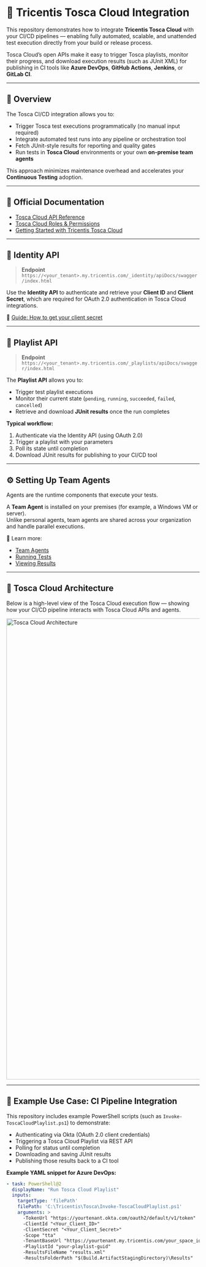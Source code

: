 # 🧩 Tricentis Tosca Cloud Integration

This repository demonstrates how to integrate **Tricentis Tosca Cloud** with your CI/CD pipelines — enabling fully automated, scalable, and unattended test execution directly from your build or release process.

Tosca Cloud’s open APIs make it easy to trigger Tosca playlists, monitor their progress, and download execution results (such as JUnit XML) for publishing in CI tools like **Azure DevOps**, **GitHub Actions**, **Jenkins**, or **GitLab CI**.

---

## 🚀 Overview

The Tosca CI/CD integration allows you to:
- Trigger Tosca test executions programmatically (no manual input required)
- Integrate automated test runs into any pipeline or orchestration tool
- Fetch JUnit-style results for reporting and quality gates
- Run tests in **Tosca Cloud** environments or your own **on-premise team agents**

This approach minimizes maintenance overhead and accelerates your **Continuous Testing** adoption.

---

## 📘 Official Documentation

- [Tosca Cloud API Reference](https://docs.tricentis.com/tosca-cloud/en-us/content/references/tosca_apis.htm)
- [Tosca Cloud Roles & Permissions](https://docs.tricentis.com/tosca-cloud/en-us/content/references/roles_and_permissions.htm)
- [Getting Started with Tricentis Tosca Cloud](https://docs.tricentis.com/tosca-cloud/en-us/content/get_started.htm)

---

## 🔐 Identity API

> **Endpoint**  
> `https://<your_tenant>.my.tricentis.com/_identity/apiDocs/swagger/index.html`

Use the **Identity API** to authenticate and retrieve your **Client ID** and **Client Secret**, which are required for OAuth 2.0 authentication in Tosca Cloud integrations.

📖 [Guide: How to get your client secret](https://docs.tricentis.com/tosca-cloud/en-us/content/admin_guide/get_client_secret.htm)

---

## 🧠 Playlist API

> **Endpoint**  
> `https://<your_tenant>.my.tricentis.com/_playlists/apiDocs/swagger/index.html`

The **Playlist API** allows you to:
- Trigger test playlist executions
- Monitor their current state (`pending`, `running`, `succeeded`, `failed`, `cancelled`)
- Retrieve and download **JUnit results** once the run completes

**Typical workflow:**
1. Authenticate via the Identity API (using OAuth 2.0)
2. Trigger a playlist with your parameters
3. Poll its state until completion
4. Download JUnit results for publishing to your CI/CD tool

---

## ⚙️ Setting Up Team Agents

Agents are the runtime components that execute your tests.

A **Team Agent** is installed on your premises (for example, a Windows VM or server).  
Unlike personal agents, team agents are shared across your organization and handle parallel executions.

📘 Learn more:
- [Team Agents](https://docs.tricentis.com/tosca-cloud/en-us/content/admin_guide/agents_team.htm)  
- [Running Tests](https://docs.tricentis.com/tosca-cloud/en-us/content/run_tests/run_tests.htm)  
- [Viewing Results](https://docs.tricentis.com/tosca-cloud/en-us/content/run_tests/check_results.htm)

---

## 🧩 Tosca Cloud Architecture

Below is a high-level view of the Tosca Cloud execution flow — showing how your CI/CD pipeline interacts with Tosca Cloud APIs and agents.

<img width="1200" alt="Tosca Cloud Architecture" src="https://github.com/user-attachments/assets/7e0e8bbf-3487-44ff-bc30-fec4da60a19f" />

---

## 🧪 Example Use Case: CI Pipeline Integration

This repository includes example PowerShell scripts (such as `Invoke-ToscaCloudPlaylist.ps1`) to demonstrate:
- Authenticating via Okta (OAuth 2.0 client credentials)
- Triggering a Tosca Cloud Playlist via REST API
- Polling for status until completion
- Downloading and saving JUnit results
- Publishing those results back to a CI tool

**Example YAML snippet for Azure DevOps:**
```yaml
- task: PowerShell@2
  displayName: "Run Tosca Cloud Playlist"
  inputs:
    targetType: 'filePath'
    filePath: 'C:\Tricentis\Tosca\Invoke-ToscaCloudPlaylist.ps1'
    arguments: >
      -TokenUrl "https://yourtenant.okta.com/oauth2/default/v1/token"
      -ClientId "<Your_Client_ID>"
      -ClientSecret "<Your_Client_Secret>"
      -Scope "tta"
      -TenantBaseUrl "https://yourtenant.my.tricentis.com/your_space_id"
      -PlaylistId "your-playlist-guid"
      -ResultsFileName "results.xml"
      -ResultsFolderPath "$(Build.ArtifactStagingDirectory)\Results"

